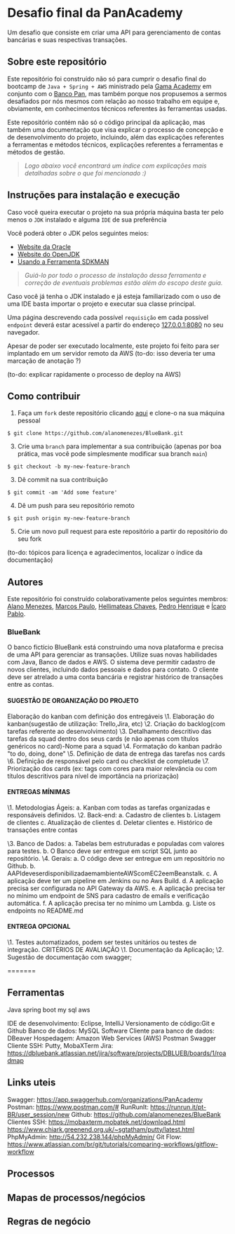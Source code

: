 # Desafio final da PanAcademy

Um desafio que consiste em criar uma API para gerenciamento de contas bancárias e suas respectivas transações.

## Sobre este repositório

Este repositório foi construído não só para cumprir o desafio final do bootcamp de `Java + Spring + AWS` ministrado pela [Gama Academy](https://www.gama.academy/) em conjunto com o [Banco Pan](https://www.bancopan.com.br/), mas também porque nos propusemos a sermos desafiados por nós mesmos com relação ao nosso trabalho em equipe e, obviamente, em conhecimentos técnicos referentes às ferramentas usadas.

Este repositório contém não só o código principal da aplicação, mas também uma documentação que visa explicar o processo de concepção e de desenvolvimento do projeto, incluindo, além das explicações referentes a ferramentas e métodos técnicos, explicações referentes a ferramentas e métodos de gestão.

>_Logo abaixo você encontrará um índice com explicações mais detalhadas sobre o que foi mencionado :)_

## Instruções para instalação e execução

Caso vocẽ queira executar o projeto na sua própria máquina basta ter pelo menos o `JDK` instalado e alguma `IDE` de sua preferência

Você poderá obter o JDK pelos seguintes meios:
- [Website da Oracle](https://www.oracle.com/java/technologies/downloads/)
- [Website do OpenJDK](https://openjdk.java.net/)
- [Usando a Ferramenta SDKMAN](https://sdkman.io/)

>_Guiá-lo por todo o processo de instalação dessa ferramenta e correção de eventuais problemas estão além do escopo deste guia._

Caso você já tenha o JDK instalado e já esteja familiarizado com o uso de uma IDE basta importar o projeto e executar sua classe principal.

Uma página descrevendo cada possível `requisição` em cada possível `endpoint` deverá estar acessível a partir do endereço [127.0.0.1:8080](http://127.0.0.1:8080) no seu navegador.

Apesar de poder ser executado localmente, este projeto foi feito para ser implantado em um servidor remoto da AWS
(to-do: isso deveria ter uma marcação de anotação ?)

(to-do: explicar rapidamente o processo de deploy na AWS)

## Como contribuir

1. Faça um `fork` deste repositório clicando [aqui](https://github.com/IcaroPablo/BlueBank/fork) e clone-o na sua máquina pessoal
```console
$ git clone https://github.com/alanomenezes/BlueBank.git
```
3. Crie uma `branch` para implementar a sua contribuição (apenas por boa prática, mas você pode simplesmente modificar sua branch `main`)
```console
$ git checkout -b my-new-feature-branch
```
3. Dê commit na sua contribuição
```console
$ git commit -am 'Add some feature'
```
4. Dê um push para seu repositório remoto
```console
$ git push origin my-new-feature-branch
```
5. Crie um novo pull request para este repositório a partir do repositório do seu fork

(to-do: tópicos para licença e agradecimentos, localizar o índice da documentação)

## Autores

Este repositório foi construído colaborativamente pelos seguintes membros: [Alano Menezes](https://github.com/alanomenezes), [Marcos Paulo](https://github.com/hellomp), [Hellimateas Chaves](https://github.com/Hellimateas), [Pedro Henrique](https://github.com/PedroHenriquebc) e [Ícaro Pablo](https://github.com/IcaroPablo).

### BlueBank

O banco fictício BlueBank está construindo uma nova plataforma e precisa de
uma API para gerenciar as transações. Utilize suas novas habilidades com Java, Banco
de dados e AWS.
O sistema deve permitir cadastro de novos clientes, incluindo dados pessoais e
dados para contato. O cliente deve ser atrelado a uma conta bancária e registrar
histórico de transações entre as contas.



#### SUGESTÃO DE ORGANIZAÇÃO DO PROJETO

Elaboração do kanban com definição dos entregáveis
\1. Elaboração do kanban(sugestão de utilização: Trello,Jira, etc)
\2. Criação do backlog(com tarefas referente ao desenvolvimento)
\3. Detalhamento descritivo das tarefas da squad dentro dos seus cards (e
não apenas com títulos genéricos no card)-Nome para a squad
\4. Formatação do kanban padrão "to do, doing, done"
\5. Definição de data de entrega das tarefas nos cards
\6. Definição de responsável pelo card ou checklist de completude
\7. Priorização dos cards (ex: tags com cores para maior relevância ou com
títulos descritivos para nível de importância na priorização)



#### ENTREGAS MÍNIMAS

\1. Metodologias Ágeis:
a. Kanban com todas as tarefas organizadas e responsáveis definidos.
\2. Back-end:
a. Cadastro de clientes
b. Listagem de clientes
c. Atualização de clientes
d. Deletar clientes
e. Histórico de transações entre contas

\3. Banco de Dados:
a. Tabelas bem estruturadas e populadas com valores para testes.
b. O Banco deve ser entregue em script SQL junto ao repositório.
\4. Gerais:
a. O código deve ser entregue em um repositório no Github.
b. AAPIdeveserdisponibilizadaemambienteAWScomEC2eemBeanstalk.
c. A aplicação deve ter um pipeline em Jenkins ou no Aws Build.
d. A aplicação precisa ser configurada no API Gateway da AWS.
e. A aplicação precisa ter no mínimo um endpoint de SNS para cadastro de
emails e verificação automática.
f. A aplicação precisa ter no mínimo um Lambda.
g. Liste os endpoints no README.md



#### ENTREGA OPCIONAL

\1. Testes automatizados, podem ser testes unitários ou testes de integração.
CRITÉRIOS DE AVALIAÇÃO
\1. Documentação da Aplicação;
\2. Sugestão de documentação com swagger;



=======
## Ferramentas

Java spring boot my sql aws

IDE de desenvolvimento: Eclipse, IntelliJ Versionamento de código:Git e Github Banco de dados: MySQL Software Cliente para banco de dados: DBeaver Hospedagem: Amazon Web Services (AWS) Postman Swagger Cliente SSH: Putty, MobaXTerm Jira: https://dbluebank.atlassian.net/jira/software/projects/DBLUEB/boards/1/roadmap

## Links uteis

Swagger: https://app.swaggerhub.com/organizations/PanAcademy Postman: https://www.postman.com/# RunRunIt: https://runrun.it/pt-BR/user_session/new Github: https://github.com/alanomenezes/BlueBank Clientes SSH: https://mobaxterm.mobatek.net/download.html https://www.chiark.greenend.org.uk/~sgtatham/putty/latest.html PhpMyAdmin: http://54.232.238.144/phpMyAdmin/ Git Flow: https://www.atlassian.com/br/git/tutorials/comparing-workflows/gitflow-workflow

## Processos

## Mapas de processos/negócios

## Regras de negócio

